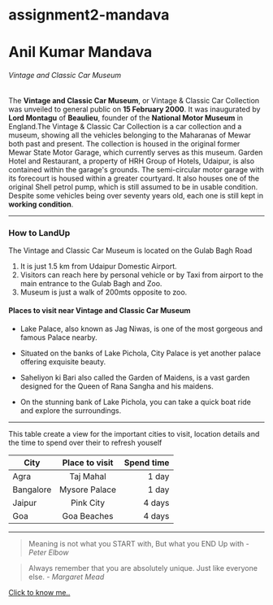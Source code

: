 # assignment2-mandava

# Anil Kumar Mandava
######  Vintage and Classic Car Museum

The **Vintage and Classic Car Museum**, or Vintage & Classic Car Collection was unveiled to general public on **15 February 2000**. It was inaugurated by **Lord Montagu** of **Beaulieu**, founder of the **National Motor Museum** in England.The Vintage & Classic Car Collection is a car collection and a museum, showing all the vehicles belonging to the Maharanas of Mewar both past and present. The collection is housed in the original former Mewar State Motor Garage, which currently serves as this museum. Garden Hotel and Restaurant, a property of HRH Group of Hotels, Udaipur, is also contained within the garage's grounds. The semi-circular motor garage with its forecourt is housed within a greater courtyard. It also houses one of the original Shell petrol pump, which is still assumed to be in usable condition. Despite some vehicles being over seventy years old, each one is still kept in **working condition**.

---
### How to LandUp

 The Vintage and Classic Car Museum is located on the Gulab Bagh Road
 1. It is just 1.5 km from Udaipur Domestic Airport.
 2. Visitors can reach here by personal vehicle or by Taxi from airport  to the main entrance to the Gulab Bagh and Zoo.
 3. Museum is just a walk of 200mts opposite to zoo. 

 #### Places to visit near Vintage and Classic Car Museum

 - Lake Palace, also known as Jag Niwas, is one of the most gorgeous and famous Palace nearby.

- Situated on the banks of Lake Pichola, City Palace is yet another palace offering exquisite beauty.

- Saheliyon ki Bari also called the Garden of Maidens, is a vast garden designed for the Queen of Rana Sangha and his maidens.

- On the stunning bank of Lake Pichola, you can take a quick boat ride and explore the surroundings.

---

This table create a view for the important cities to visit, location details and the time to spend over their to refresh youself

| City | Place to visit | Spend time | 
|-----------|:-----------:|-----------:|
| Agra | Taj Mahal     | 1 day        |
| Bangalore| Mysore Palace | 1 day |
|Jaipur | Pink City | 4 days |
| Goa | Goa Beaches | 4 days |

---


> Meaning is not what you START with, But what you END Up with *- Peter Elbow*

>Always remember that you are absolutely unique. Just like everyone else.  *- Margaret Mead*






[Click to know me..](https://github.com/AnilKumarMandava/assignment2-mandava/blob/ff61c02035bf2fc66d120c3e84faa4ed071d1ac6/AboutMe.md)
